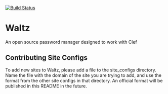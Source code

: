[![Build Status](https://travis-ci.org/waltzio/waltz.png)](https://travis-ci.org/waltzio/waltz)

# Waltz
An open source password manager designed to work with Clef

## Contributing Site Configs

To add new sites to Waltz, please add a file to the site_configs directory.  Name the file with the domain of the site you are trying to add, and use the format from the other site configs in that directory.  An official format will be published in this README in the future.

